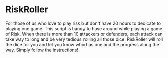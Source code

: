 RiskRoller
==========
For those of us who love to play risk but don't have 20 hours to dedicate to playing one game. This script is handy to have around while playing a game of Risk. When there is more than 10 attackers or defenders, each attack can take way to long and be very tedious rolling all those dice. RiskRoller will roll the dice for you and let you know who has one and the progress along the way. Simply follow the instructions!